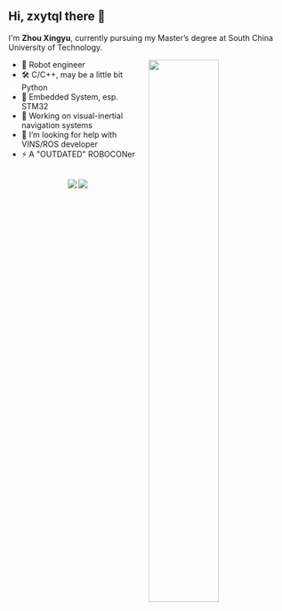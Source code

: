 ## Hi, zxytql there 👋 

I'm **Zhou Xingyu**, currently pursuing my Master’s degree at South China University of Technology.

<picture>
  <img align="right" width="50%" src="https://github-readme-stats-zxytqls-projects.vercel.app/api?username=zxytql&theme=vue&hide=prs&show_icons=true&rank_icon=github">
</picture>

- 👾 Robot engineer
- 🛠️ C/C++, may be a little bit Python
- 🔬 Embedded System, esp. STM32
- 🔭 Working on visual-inertial navigation systems 
- 🤔 I’m looking for help with VINS/ROS developer
- ⚡ A "OUTDATED" ROBOCONer
</br>
<div align="center"> 
  <img src="https://vbr.nathanchung.dev/badge?page_id=zxytql&lcolor=fff&color=000&style=for-the-badge&logo=Github&logoColor=181717&text=Github" /> 
  <img src="https://vbr.nathanchung.dev/badge?page_id=zxytql.top&lcolor=fff&color=000&style=for-the-badge&logo=apache spark&logoColor=E25A1C&hit=false&text=zxytql.top" /> 
</div>


<!--
---
<picture>
  <img align="center" src="https://github-readme-activity-graph.vercel.app/graph?username=zxytql&theme=minimal">
</picture>
-->
